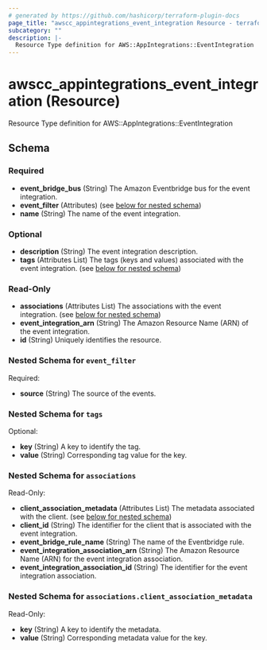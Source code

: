 ```yaml
---
# generated by https://github.com/hashicorp/terraform-plugin-docs
page_title: "awscc_appintegrations_event_integration Resource - terraform-provider-awscc"
subcategory: ""
description: |-
  Resource Type definition for AWS::AppIntegrations::EventIntegration
---
```


# awscc_appintegrations_event_integration (Resource)

Resource Type definition for AWS::AppIntegrations::EventIntegration



<!-- schema generated by tfplugindocs -->
## Schema

### Required

- **event_bridge_bus** (String) The Amazon Eventbridge bus for the event integration.
- **event_filter** (Attributes) (see [below for nested schema](#nestedatt--event_filter))
- **name** (String) The name of the event integration.

### Optional

- **description** (String) The event integration description.
- **tags** (Attributes List) The tags (keys and values) associated with the event integration. (see [below for nested schema](#nestedatt--tags))

### Read-Only

- **associations** (Attributes List) The associations with the event integration. (see [below for nested schema](#nestedatt--associations))
- **event_integration_arn** (String) The Amazon Resource Name (ARN) of the event integration.
- **id** (String) Uniquely identifies the resource.

<a id="nestedatt--event_filter"></a>
### Nested Schema for `event_filter`

Required:

- **source** (String) The source of the events.


<a id="nestedatt--tags"></a>
### Nested Schema for `tags`

Optional:

- **key** (String) A key to identify the tag.
- **value** (String) Corresponding tag value for the key.


<a id="nestedatt--associations"></a>
### Nested Schema for `associations`

Read-Only:

- **client_association_metadata** (Attributes List) The metadata associated with the client. (see [below for nested schema](#nestedatt--associations--client_association_metadata))
- **client_id** (String) The identifier for the client that is associated with the event integration.
- **event_bridge_rule_name** (String) The name of the Eventbridge rule.
- **event_integration_association_arn** (String) The Amazon Resource Name (ARN) for the event integration association.
- **event_integration_association_id** (String) The identifier for the event integration association.

<a id="nestedatt--associations--client_association_metadata"></a>
### Nested Schema for `associations.client_association_metadata`

Read-Only:

- **key** (String) A key to identify the metadata.
- **value** (String) Corresponding metadata value for the key.


